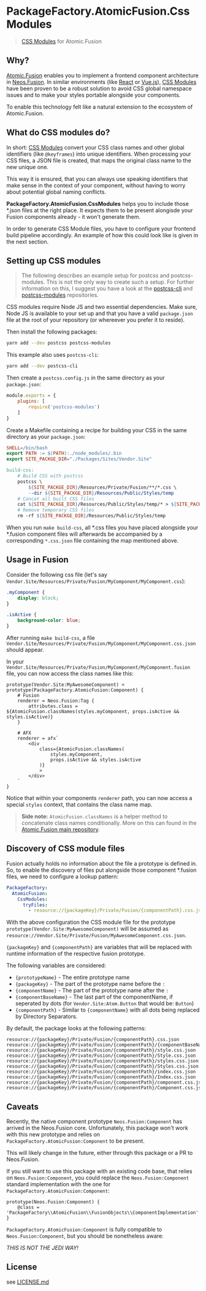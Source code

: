 # PackageFactory.AtomicFusion.CssModules

> [CSS Modules](https://github.com/css-modules/css-modules) for Atomic.Fusion

## Why?

[Atomic.Fusion](https://github.com/PackageFactory/atomic-fusion) enables you to implement a frontend component
architecture in [Neos.Fusion](https://github.com/neos/neos-development-collection/tree/master/Neos.Fusion). In similar
environments (like [React](https://reactjs.org/) or [Vue.js](https://vuejs.org/)),
[CSS Modules](https://github.com/css-modules/css-modules) have been proven to be a robust solution to avoid CSS global
namespace issues and to make your styles portable alongside your components.

To enable this technology felt like a natural extension to the ecosystem of Atomic.Fusion.

## What do CSS modules do?

In short: [CSS Modules](https://github.com/css-modules/css-modules) convert your CSS class names and other global
identifiers (like `@keyframes`) into unique identifiers. When processing your CSS files, a JSON file is created, that
maps the original class name to the new unique one.

This way it is ensured, that you can always use speaking identifiers that make sense in the context of your component,
without having to worry about potential global naming conflicts.

**PackageFactory.AtomicFusion.CssModules** helps you to include those \*.json files at the right place. It expects them
to be present alongisde your Fusion components already - it won't generate them.

In order to generate CSS Module files, you have to configure your frontend build pipeline accordingly. An example of
how this could look like is given in the next section.

## Setting up CSS modules

> The following describes an example setup for postcss and postcss-modules. This is not the only way to create such a
> setup. For further information on this, I suggest you have a look at the [postcss-cli](https://github.com/postcss/postcss-cli)
> and [postcss-modules](https://github.com/css-modules/postcss-modules) repositories.

CSS modules require Node JS and two essential dependencies. Make sure, Node JS is available to your set up and that
you have a valid `package.json` file at the root of your repository (or whereever you prefer it to reside).

Then install the following packages:

```sh
yarn add --dev postcss postcss-modules
```

This example also uses `postcss-cli`:

```sh
yarn add --dev postcss-cli
```

Then create a `postcss.config.js` in the same directory as your `package.json`:

```js
module.exports = {
    plugins: [
        require('postcss-modules')
    ]
}
```

Create a Makefile containing a recipe for building your CSS in the same directory as your `package.json`:

```Makefile
SHELL=/bin/bash
export PATH := $(PATH):./node_modules/.bin
export SITE_PACKGE_DIR="./Packages/Sites/Vendor.Site"

build-css:
	# Build CSS with postcss
	postcss \
		${SITE_PACKGE_DIR}/Resources/Private/Fusion/**/*.css \
		--dir ${SITE_PACKGE_DIR}/Resources/Public/Styles/temp
	# Concat all built CSS files
	cat ${SITE_PACKGE_DIR}/Resources/Public/Styles/temp/* > ${SITE_PACKGE_DIR}/Resources/Public/Styles/main.css
	# Remove temporary CSS files
	rm -rf ${SITE_PACKGE_DIR}/Resources/Public/Styles/temp
```

When you run `make build-css`, all \*.css files you have placed alongside your \*.fusion component files will
afterwards be accompanied by a corresponding `*.css.json` file containing the map mentioned above.

## Usage in Fusion

Consider the following css file (let's say `Vendor.Site/Resources/Private/Fusion/MyComponent/MyComponent.css`):

```CSS
.myComponent {
	display: block;
}

.isActive {
	background-color: blue;
}
```

After running `make build-css`, a file `Vendor.Site/Resources/Private/Fusion/MyComponent/MyComponent.css.json` should
appear.

In your `Vendor.Site/Resources/Private/Fusion/MyComponent/MyComponent.fusion` file, you can now access the class names
like this:

```Fusion
prototype(Vendor.Site:MyAwesomeComponent) < prototype(PackageFactory.AtomicFusion:Component) {
	# Fusion
	renderer = Neos.Fusion:Tag {
		attributes.class = ${AtomicFusion.classNames(styles.myComponent, props.isActive && styles.isActive)}
	}

	# AFX
	renderer = afx`
		<div
			class={AtomicFusion.classNames(
				styles.myComponent,
				props.isActive && styles.isActive
			)}
			>
		</div>
	`
}
```

Notice that within your components `renderer` path, you can now access a special `styles` context, that contains the
class name map.

> **Side note:** `AtomicFusion.classNames` is a helper method to concatenate class names conditionally. More on this can
> found in the [Atomic.Fusion main repository](https://github.com/PackageFactory/atomic-fusion).

## Discovery of CSS module files

Fusion actually holds no information about the file a prototype is defined in. So, to enable the discovery of files put
alongside those component \*.fusion files, we need to configure a lookup pattern:

```yaml
PackageFactory:
  AtomicFusion:
    CssModules:
      tryFiles:
        - resource://{packageKey}/Private/Fusion/{componentPath}.css.json
```

With the above configuration the CSS module file for the prototype `prototype(Vendor.Site:MyAwesomeComponent)` will be
assumed as `resource://Vendor.Site/Private/Fusion/MyAwesomeComponent.css.json`.

`{packageKey}` and `{componentPath}` are variables that will be replaced with runtime information of the respective
fusion prototype.

The following variables are considered:

* `{prototypeName}` - The entire prototype name
* `{packageKey}` - The part of the prototype name before the `:`
* `{componentName}` - The part of the prototype name after the `:`
* `{componentBaseName}` - The last part of the componentName, if seperated by dots (for `Vendor.Site:Atom.Button` that would be: `Button`)
* `{componentPath}` - Similar to `{componentName}` with all dots being replaced by Directory Separators.

By default, the package looks at the following patterns:

```
resource://{packageKey}/Private/Fusion/{componentPath}.css.json
resource://{packageKey}/Private/Fusion/{componentPath}/{componentBaseName}.css.json
resource://{packageKey}/Private/Fusion/{componentPath}/style.css.json
resource://{packageKey}/Private/Fusion/{componentPath}/Style.css.json
resource://{packageKey}/Private/Fusion/{componentPath}/styles.css.json
resource://{packageKey}/Private/Fusion/{componentPath}/Styles.css.json
resource://{packageKey}/Private/Fusion/{componentPath}/index.css.json
resource://{packageKey}/Private/Fusion/{componentPath}/Index.css.json
resource://{packageKey}/Private/Fusion/{componentPath}/component.css.json
resource://{packageKey}/Private/Fusion/{componentPath}/Component.css.json
```

## Caveats

Recently, the native component prototype `Neos.Fusion:Component` has arrived in the Neos.Fusion core. Unfortunately,
this package won't work with this new prototype and relies on `PackageFactory.AtomicFusion:Component` to be present.

This will likely change in the future, either through this package or a PR to Neos.Fusion.

If you still want to use this package with an existing code base, that relies on `Neos.Fusion:Component`, you could
replace the `Neos.Fusion:Component` standard implementation with the one for `PackageFactory.AtomicFusion:Component`:

```
prototype(Neos.Fusion:Component) {
    @class = 'PackageFactory\\AtomicFusion\\FusionObjects\\ComponentImplementation'
}
```

`PackageFactory.AtomicFusion:Component` is fully compatible to `Neos.Fusion:Component`, but you should be nonetheless
aware:

*THIS IS NOT THE JEDI WAY!*

## License

see [LICENSE.md](./LICENSE.md)
